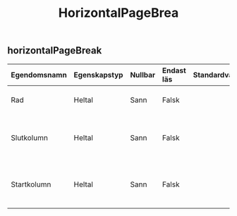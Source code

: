 ﻿---
title: HorizontalPageBrea
second_title: Aspose.Cells Cloud Documen
type: docs
url: /sv/specification/model/horizontalpagebreak/
description: "Aspose.Cells Molnmodellspecifikation: HorizontalPageBreak. Hantera enkelt Excel och andra kalkylarksdokument med funktioner som att öppna, generera, redigera, dela, slå samman, jämföra och konvertera"
weight: 50
---
## **horizontalPageBreak**

 

| Egendomsnamn| Egenskapstyp| Nullbar| Endast läs| Standardvärde| Beskrivning|
|:- |:- |:- |:- |:- |:- |
| Rad| Heltal| Sann| Falsk|| Hämtar det nollbaserade radindexet.|
| Slutkolumn| Heltal| Sann| Falsk|| Hämtar slutkolumnindexet för denna horisontella sidbrytning.|
| Startkolumn| Heltal| Sann| Falsk|| Hämtar startkolumnindex för denna horisontella sidbrytning.|

